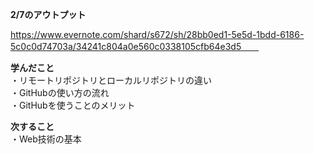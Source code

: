 **2/7のアウトプット**  

https://www.evernote.com/shard/s672/sh/28bb0ed1-5e5d-1bdd-6186-5c0c0d74703a/34241c804a0e560c0338105cfb64e3d5　　



**学んだこと**  
・リモートリポジトリとローカルリポジトリの違い    
・GitHubの使い方の流れ  
・GitHubを使うことのメリット    


 **次すること**  
 ・Web技術の基本

